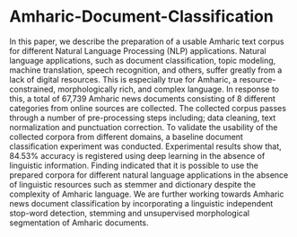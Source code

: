 # Amharic-Document-Classification
 In this paper, we describe the preparation of a usable Amharic text corpus for different Natural Language Processing (NLP) applications. Natural language applications, such as document classification, topic modeling, machine translation, speech recognition, and others, suffer greatly from a lack of digital resources. This is especially true for Amharic, a resource-constrained, morphologically rich, and complex language. In response to this, a total of 67,739 Amharic news documents consisting of 8 different categories from online sources are collected. The collected corpus passes through a number of pre-processing steps including; data cleaning, text normalization and punctuation correction. To validate the usability of the collected corpora from different domains, a baseline document classification experiment was conducted. Experimental results show that, 84.53% accuracy is registered using deep learning in the absence of linguistic information. Finding indicated that it is possible to use the prepared corpora for different natural language applications in the absence of linguistic resources such as stemmer and dictionary despite the complexity of Amharic language. We are further working towards Amharic news document classification by incorporating a linguistic independent stop-word detection, stemming and unsupervised morphological segmentation of Amharic documents.
